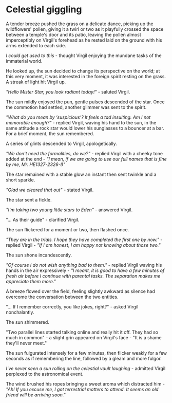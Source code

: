 # Celestial giggling

A tender breeze pushed the grass on a delicate dance, picking up the wildflowers' pollen, giving it a twirl or two as it playfully crossed the space between a temple's door and its patio, leaving the pollen almost imperceptibly on Virgil's forehead as he rested laid on the ground with his arms extended to each side.



*I could get used to this* - thought Virgil enjoying the mundane tasks of the immaterial world.



He looked up, the sun decided to change its perspective on the world; at this very moment, it was interested in the foreign spirit resting on the grass. A streak of light hit Virgil up.



 *"Hello Mister Star, you look radiant today!"* - saluted Virgil.



The sun mildly enjoyed the pun, gentle pulses descended of the star. Once the commotion had settled, another glimmer was sent to the spirit.



*"What do you mean by ‘suspicious’? It feels a tad insulting. Am I not memorable enough?"* - replied Virgil, waving his hand to the sun, in the same attitude a rock star would lower his sunglasses to a bouncer at a bar. For a brief moment, the sun remembered.



A series of glints descended to Virgil, apologetically.



*"We don't need the formalities, do we?"* - replied Virgil with a cheeky tone added at the end - *"I mean, if we are going to use our full names that is fine by me, Mr. HE1327-2326-ß"*



The star remained with a stable glow an instant then sent twinkle and a short sparkle.



*"Glad we cleared that out"* - stated Virgil.



The star sent a fickle.



*"I'm taking two young little stars to Eden"* - answered Virgil.

"... As their guide" - clarified Virgil.



The sun flickered for a moment or two, then flashed once.



*"They are in the trials. I hope they have completed the first one by now."* - replied Virgil - *"If I am honest, I am happy not knowing about those two."*



The sun shone incandescently.



*"Of course I do not wish anything bad to them."* - replied Virgil waving his hands in the air expressively - *"I meant, it is good to have a few minutes of fresh air before I continue with parental tasks. The separation makes me appreciate them more."*



A breeze flowed over the field, feeling slightly awkward as silence had overcome the conversation between the two entities.



"... If I remember correctly, you like jokes, right?" - asked Virgil nonchalantly.



The sun shimmered.



"Two parallel lines started talking online and really hit it off. They had so much in common" - a slight grin appeared on Virgil's face - "It is a shame they'll never meet."



The sun fulgurated intensely for a few minutes, then flicker weakly for a few seconds as if remembering the line, followed by a gleam and more fulgor.



*I've never seen a sun rolling on the celestial vault laughing* - admitted Virgil perplexed to the astronomical event.



The wind brushed his ropes bringing a sweet aroma which distracted him - *"Ah! If you excuse me, I got terrestrial matters to attend. It seems an old friend will be arriving soon."*

